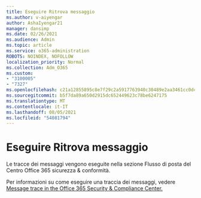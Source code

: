 ```yaml
---
title: Eseguire Ritrova messaggio
ms.author: v-aiyengar
author: AshaIyengar21
manager: dansimp
ms.date: 02/26/2021
ms.audience: Admin
ms.topic: article
ms.service: o365-administration
ROBOTS: NOINDEX, NOFOLLOW
localization_priority: Normal
ms.collection: Adm_O365
ms.custom:
- "3100005"
- "7327"
ms.openlocfilehash: c21a12855895c8e7f29c2a5917763940c30489e2aa3461cc0dc99799b86c9a34
ms.sourcegitcommit: b5f7da89a650d2915dc652449623c78be6247175
ms.translationtype: MT
ms.contentlocale: it-IT
ms.lasthandoff: 08/05/2021
ms.locfileid: "54081794"
---
```

# <a name="run-a-message-trace"></a>Eseguire Ritrova messaggio

Le tracce dei messaggi vengono eseguite nella sezione Flusso di posta del Centro Office 365 sicurezza & conformità.

Per informazioni su come eseguire una traccia dei messaggi, vedere [Message trace in the Office 365 Security & Compliance Center.](https://go.microsoft.com/fwlink/?linkid=2103855)
